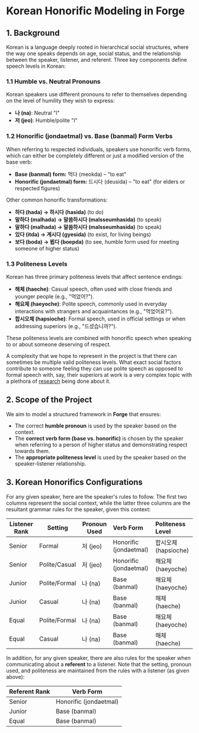 # Korean Honorific Modeling in Forge

## **1. Background**

Korean is a language deeply rooted in hierarchical social structures, where the way one speaks depends on age, social status, and the relationship between the speaker, listener, and referent. Three key components define speech levels in Korean:

### **1.1 Humble vs. Neutral Pronouns**

Korean speakers use different pronouns to refer to themselves depending on the level of humility they wish to express:

- **나 (na)**: Neutral "I"
- **저 (jeo)**: Humble/polite "I"

### **1.2 Honorific (jondaetmal) vs. Base (banmal) Form Verbs**

When referring to respected individuals, speakers use honorific verb forms, which can either be completely different or just a modified version of the base verb:

- **Base (banmal) form:** 먹다 (meokda) – "to eat"
- **Honorific (jondaetmal) form:** 드시다 (deusida) – "to eat" (for elders or respected figures)

Other common honorific transformations:

- **하다 (hada) → 하시다 (hasida)** (to do)
- **말하다 (malhada) → 말씀하시다 (malsseumhasida)** (to speak)
- **말하다 (malhada) → 말씀하시다 (malsseumhasida)** (to speak)
- **있다 (itda) → 계시다 (gyesida)** (to exist, for living beings)
- **보다 (boda) → 뵙다 (boepda)** (to see, humble form used for meeting someone of higher status)

### **1.3 Politeness Levels**

Korean has three primary politeness levels that affect sentence endings:

- **해체 (haeche)**: Casual speech, often used with close friends and younger people (e.g., "먹었어?").
- **해요체 (haeyoche)**: Polite speech, commonly used in everyday interactions with strangers and acquaintances (e.g., "먹었어요?").
- **합시오체 (hapsioche)**: Formal speech, used in official settings or when addressing superiors (e.g., "드셨습니까?").

These politeness levels are combined with honorific speech when speaking to or about someone deserving of respect.

A complexity that we hope to represent in the project is that there can sometimes be multiple valid politeness levels. What exact social factors contribute to someone feeling they can use polite speech as opposed to formal speech with, say, their superiors at work is a very complex topic with a plethora of [research](https://www.taylorfrancis.com/chapters/edit/10.4324/9781003090205-23/linguistic-politeness-korean-young-mee-yu-cho-jaehyun-jo) being done about it.

## **2. Scope of the Project**

We aim to model a structured framework in **Forge** that ensures:

- The correct **humble pronoun** is used by the speaker based on the context.
- The **correct verb form (base vs. honorific)** is chosen by the speaker when referring to a person of higher status and demonstrating respect towards them.
- The **appropriate politeness level** is used by the speaker based on the speaker-listener relationship.

## **3. Korean Honorifics Configurations**

For any given speaker, here are the speaker's rules to follow. The first two columns represent the social context, while the latter three columns are the resultant grammar rules for the speaker, given this context:

| Listener Rank | Setting       | Pronoun Used | Verb Form              | Politeness Level     |
| ------------- | ------------- | ------------ | :--------------------- | :------------------- |
| Senior        | Formal        | 저 (jeo)     | Honorific (jondaetmal) | 합시오체 (hapsioche) |
| Senior        | Polite/Casual | 저 (jeo)     | Honorific (jondaetmal) | 해요체 (haeyoche)    |
| Junior        | Polite/Formal | 나 (na)      | Base (banmal)          | 해요체 (haeyoche)    |
| Junior        | Casual        | 나 (na)      | Base (banmal)          | 해체 (haeche)        |
| Equal         | Polite/Formal | 나 (na)      | Base (banmal)          | 해요체 (haeyoche)    |
| Equal         | Casual        | 나 (na)      | Base (banmal)          | 해체 (haeche)        |

In addition, for any given speaker, there are also rules for the speaker when communicating about a **referent** to a listener. Note that the setting, pronoun used, and politeness are maintained from the rules with a listener (as given above):

| Referent Rank | Verb Form              |
| ------------- | ---------------------- |
| Senior        | Honorific (jondaetmal) |
| Junior        | Base (banmal)          |
| Equal         | Base (banmal)          |
